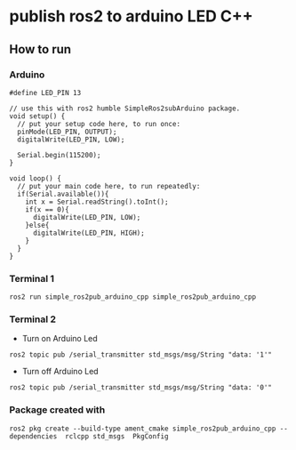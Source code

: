 # publish ros2 to arduino LED C++

## How to run

### Arduino

```
#define LED_PIN 13

// use this with ros2 humble SimpleRos2subArduino package.
void setup() {
  // put your setup code here, to run once:
  pinMode(LED_PIN, OUTPUT);
  digitalWrite(LED_PIN, LOW);

  Serial.begin(115200);
}

void loop() {
  // put your main code here, to run repeatedly:
  if(Serial.available()){
    int x = Serial.readString().toInt();
    if(x == 0){
      digitalWrite(LED_PIN, LOW);    
    }else{
      digitalWrite(LED_PIN, HIGH);    
    }
  }
}
```

### Terminal 1

```
ros2 run simple_ros2pub_arduino_cpp simple_ros2pub_arduino_cpp 
```

### Terminal 2 

- Turn on Arduino Led

```
ros2 topic pub /serial_transmitter std_msgs/msg/String "data: '1'" 
```

- Turn off Arduino Led

```
ros2 topic pub /serial_transmitter std_msgs/msg/String "data: '0'" 
```

### Package created with

```
ros2 pkg create --build-type ament_cmake simple_ros2pub_arduino_cpp --dependencies  rclcpp std_msgs  PkgConfig
```
